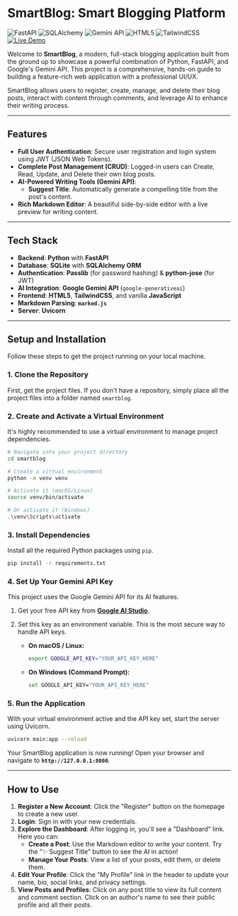 #  SmartBlog: Smart Blogging Platform

<p>
<img src="https://img.shields.io/badge/FastAPI-005571?style=for-the-badge&logo=fastapi" alt="FastAPI"> 
<img src="https://img.shields.io/badge/SQLAlchemy-D71F00?style=for-the-badge&logo=sqlalchemy&logoColor=white" alt="SQLAlchemy"> 
<img src="https://img.shields.io/badge/Gemini_API-4285F4?style=for-the-badge&logo=google&logoColor=white" alt="Gemini API"> 
<img src="https://img.shields.io/badge/html5-%23E34F26.svg?style=for-the-badge&logo=html5&logoColor=white" alt="HTML5"> 
<img src="https://img.shields.io/badge/tailwindcss-%2338B2AC.svg?style=for-the-badge&logo=tailwind-css&logoColor=white" alt="TailwindCSS"> 
<a href="https://smartblog-p80i.onrender.com/" target="_blank">
<img src="https://img.shields.io/badge/Live_Demo-4A90E2?style=for-the-badge&logo=render" alt="Live Demo">
</a>
</p>


Welcome to **SmartBlog**, a modern, full-stack blogging application built from the ground up to showcase a powerful combination of Python, FastAPI, and Google's Gemini API. This project is a comprehensive, hands-on guide to building a feature-rich web application with a professional UI/UX.

SmartBlog allows users to register, create, manage, and delete their blog posts, interact with content through comments, and leverage AI to enhance their writing process.

---

## Features

- **Full User Authentication**: Secure user registration and login system using JWT (JSON Web Tokens).
- **Complete Post Management (CRUD)**: Logged-in users can Create, Read, Update, and Delete their own blog posts.
- **AI-Powered Writing Tools (Gemini API)**:
    - **Suggest Title**: Automatically generate a compelling title from the post's content.
- **Rich Markdown Editor**: A beautiful side-by-side editor with a live preview for writing content.
---

## Tech Stack

- **Backend**: **Python** with **FastAPI**
- **Database**: **SQLite** with **SQLAlchemy ORM**
- **Authentication**: **Passlib** (for password hashing) & **python-jose** (for JWT)
- **AI Integration**: **Google Gemini API** (`google-generativeai`)
- **Frontend**: **HTML5**, **TailwindCSS**, and vanilla **JavaScript**
- **Markdown Parsing**: **`marked.js`**
- **Server**: **Uvicorn**

---

## Setup and Installation

Follow these steps to get the project running on your local machine.

### 1. Clone the Repository
First, get the project files. If you don't have a repository, simply place all the project files into a folder named `smartblog`.

### 2. Create and Activate a Virtual Environment
It's highly recommended to use a virtual environment to manage project dependencies.

```bash
# Navigate into your project directory
cd smartblog

# Create a virtual environment
python -m venv venv

# Activate it (macOS/Linux)
source venv/bin/activate

# Or activate it (Windows)
.\venv\Scripts\activate
```

### 3. Install Dependencies
Install all the required Python packages using `pip`.

```bash
pip install -r requirements.txt
```

### 4. Set Up Your Gemini API Key
This project uses the Google Gemini API for its AI features.

1.  Get your free API key from **[Google AI Studio](https://aistudio.google.com/)**.
2.  Set this key as an environment variable. This is the most secure way to handle API keys.

    - **On macOS / Linux:**
      ```bash
      export GOOGLE_API_KEY="YOUR_API_KEY_HERE"
      ```
    - **On Windows (Command Prompt):**
      ```bash
      set GOOGLE_API_KEY="YOUR_API_KEY_HERE"
      ```

### 5. Run the Application
With your virtual environment active and the API key set, start the server using Uvicorn.

```bash
uvicorn main:app --reload
```

Your SmartBlog application is now running! Open your browser and navigate to **`http://127.0.0.1:8000`**.

---

## How to Use

1.  **Register a New Account**: Click the "Register" button on the homepage to create a new user.
2.  **Login**: Sign in with your new credentials.
3.  **Explore the Dashboard**: After logging in, you'll see a "Dashboard" link. Here you can:
    - **Create a Post**: Use the Markdown editor to write your content. Try the "✨ Suggest Title" button to see the AI in action!
    - **Manage Your Posts**: View a list of your posts, edit them, or delete them.
4.  **Edit Your Profile**: Click the "My Profile" link in the header to update your name, bio, social links, and privacy settings.
5.  **View Posts and Profiles**: Click on any post title to view its full content and comment section. Click on an author's name to see their public profile and all their posts.
